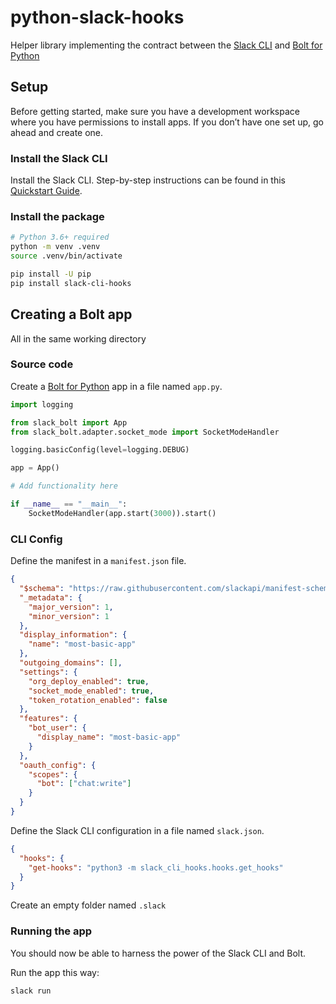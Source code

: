 # python-slack-hooks

Helper library implementing the contract between the [Slack CLI](https://api.slack.com/automation/cli) and [Bolt for Python](https://slack.dev/bolt-python/)

## Setup

Before getting started, make sure you have a development workspace where you have permissions to install apps. If you don’t have one set up, go ahead and create one.

### Install the Slack CLI

Install the Slack CLI. Step-by-step instructions can be found in this [Quickstart Guide](https://api.slack.com/automation/cli).

### Install the package

```bash
# Python 3.6+ required
python -m venv .venv
source .venv/bin/activate

pip install -U pip
pip install slack-cli-hooks
```

## Creating a Bolt app

All in the same working directory

### Source code

Create a [Bolt for Python](https://slack.dev/bolt-python/concepts) app in a file named `app.py`.

```python
import logging

from slack_bolt import App
from slack_bolt.adapter.socket_mode import SocketModeHandler

logging.basicConfig(level=logging.DEBUG)

app = App()

# Add functionality here

if __name__ == "__main__":
    SocketModeHandler(app.start(3000)).start()
```

### CLI Config

Define the manifest in a `manifest.json` file.

```json
{
  "$schema": "https://raw.githubusercontent.com/slackapi/manifest-schema/main/manifest.schema.json",
  "_metadata": {
    "major_version": 1,
    "minor_version": 1
  },
  "display_information": {
    "name": "most-basic-app"
  },
  "outgoing_domains": [],
  "settings": {
    "org_deploy_enabled": true,
    "socket_mode_enabled": true,
    "token_rotation_enabled": false
  },
  "features": {
    "bot_user": {
      "display_name": "most-basic-app"
    }
  },
  "oauth_config": {
    "scopes": {
      "bot": ["chat:write"]
    }
  }
}
```

Define the Slack CLI configuration in a file named `slack.json`.

```json
{
  "hooks": {
    "get-hooks": "python3 -m slack_cli_hooks.hooks.get_hooks"
  }
}
```

Create an empty folder named `.slack`

### Running the app

You should now be able to harness the power of the Slack CLI and Bolt.

Run the app this way:

```zsh
slack run
```

